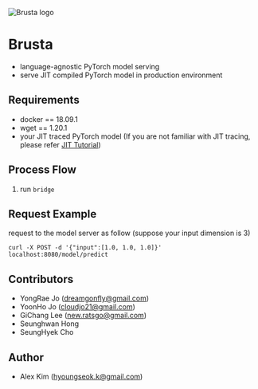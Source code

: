 ![Brusta logo](https://user-images.githubusercontent.com/16871455/69590381-9b694c80-1032-11ea-8f0c-d53b08631aca.png)
# Brusta
+ language-agnostic PyTorch model serving
+ serve JIT compiled PyTorch model in production environment

## Requirements
+ docker == 18.09.1
+ wget == 1.20.1
+ your JIT traced PyTorch model (If you are not familiar with JIT tracing, please refer [JIT Tutorial](https://github.com/hyoungseok/jitTutorial))

## Process Flow
1. run `bridge`


## Request Example
request to the model server as follow (suppose your input dimension is 3)
```
curl -X POST -d '{"input":[1.0, 1.0, 1.0]}' localhost:8080/model/predict
```

## Contributors
+ YongRae Jo (dreamgonfly@gmail.com)
+ YoonHo Jo (cloudjo21@gmail.com)
+ GiChang Lee (new.ratsgo@gmail.com)
+ Seunghwan Hong
+ SeungHyek Cho

## Author
+ Alex Kim (hyoungseok.k@gmail.com)
